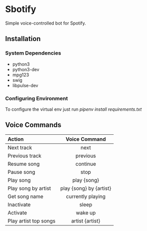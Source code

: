 # Sbotify
Simple voice-controlled bot for Spotify.

## Installation
### System Dependencies
+ python3
+ python3-dev
+ mpg123
+ swig
+ libpulse-dev

### Configuring Environment
To configure the virtual env just run _pipenv install requirements.txt_

## Voice Commands
Action | Voice Command 
:----- | :----: 
Next track   | next 
Previous track  | previous
Resume song | continue
Pause song | stop
Play song | play {song}
Play song by artist | play {song} by {artist}
Get song name | currently playing
Inactivate | sleep
Activate | wake up
Play artist top songs | artist {artist}